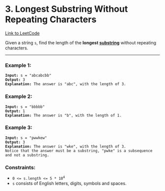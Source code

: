 # 3. Longest Substring Without Repeating Characters

[Link to LeetCode](https://leetcode.com/problems/longest-substring-without-repeating-characters/)

Given a string `s`, find the length of the <strong>longest [substring](substring.md)</strong> without repeating characters.

---

### Example 1:

<pre><code><strong>Input:</strong> s = "abcabcbb"
<strong>Output:</strong> 3
<strong>Explanation:</strong> The answer is "abc", with the length of 3.</code></pre>

### Example 2:

<pre><code><strong>Input:</strong> s = "bbbbb"
<strong>Output:</strong> 1
<strong>Explanation:</strong> The answer is "b", with the length of 1.</code></pre>

### Example 3:

<pre><code><strong>Input:</strong> s = "pwwkew"
<strong>Output:</strong> 3
<strong>Explanation:</strong> The answer is "wke", with the length of 3.
Notice that the answer must be a substring, "pwke" is a subsequence and not a substring.</code></pre>

### Constraints:

* <code>0 <= s.length <= 5 * 10<sup>4</sup></code>
* `s` consists of English letters, digits, symbols and spaces.

